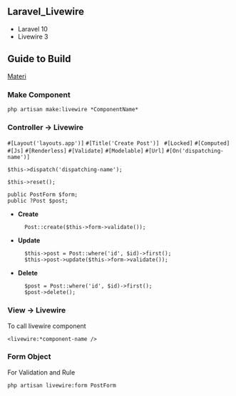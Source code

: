 ## Laravel_Livewire

* Laravel 10
* Livewire 3


## Guide to Build

[Materi](https://livewire.laravel.com/docs/quickstart)

### Make Component

`php artisan make:livewire *ComponentName*`


### Controller -> Livewire

`#[Layout('layouts.app')]`
`#[Title('Create Post')] `
`#[Locked]`
`#[Computed]`
`#[Js]`
`#[Renderless]`
`#[Validate]`
`#[Modelable]`
`#[Url]`
`#[On('dispatching-name')]`

`$this->dispatch('dispatching-name');`

`$this->reset();`

```
public PostForm $form;
public ?Post $post;
```

* **Create**

        Post::create($this->form->validate());
        
* **Update**

        $this->post = Post::where('id', $id)->first();
        $this->post->update($this->form->validate());
        
* **Delete**

        $post = Post::where('id', $id)->first();
        $post->delete();


### View -> Livewire

To call livewire component

```
<livewire:*component-name />
```


### Form Object

For Validation and Rule

`php artisan livewire:form PostForm`
